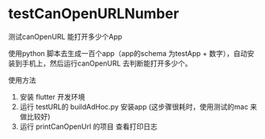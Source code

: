 # testCanOpenURLNumber

测试canOpenURL 能打开多少个App

使用python 脚本去生成一百个app（app的schema 为testApp + 数字），自动安装到手机上，然后运行canOpenURL 去判断能打开多少个。

使用方法
1. 安装 flutter 开发环境
2. 运行 testURL的 buildAdHoc.py 安装app (这步骤很耗时，使用测试的mac 来做比较好)
3. 运行 printCanOpenUrl 的项目 查看打印日志

